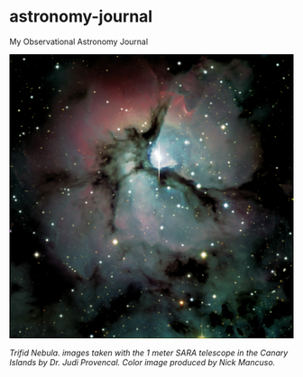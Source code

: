 # astronomy-journal
My Observational Astronomy Journal

![](final/images/trifid_2.jpg)

*Trifid Nebula. images taken with the 1 meter SARA telescope in the Canary Islands by Dr. Judi Provencal. Color image produced by Nick Mancuso.*